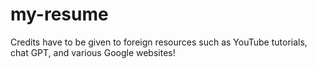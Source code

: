 # my-resume

Credits have to be given to foreign resources such as YouTube tutorials, chat GPT, and various Google websites! 
